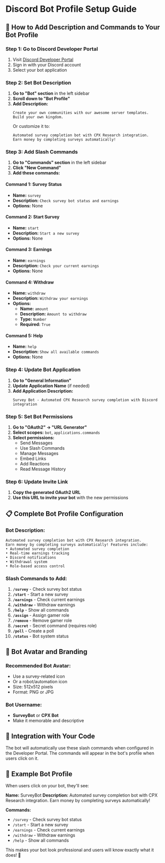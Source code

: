 # Discord Bot Profile Setup Guide

## 🎯 **How to Add Description and Commands to Your Bot Profile**

### **Step 1: Go to Discord Developer Portal**

1. Visit [Discord Developer Portal](https://discord.com/developers/applications)
2. Sign in with your Discord account
3. Select your bot application

### **Step 2: Set Bot Description**

1. **Go to "Bot" section** in the left sidebar
2. **Scroll down to "Bot Profile"**
3. **Add Description:**
   ```
   Create your own communities with our awesome server templates. Build your own kingdom.
   ```
   Or customize it to:
   ```
   Automated survey completion bot with CPX Research integration. 
   Earn money by completing surveys automatically!
   ```

### **Step 3: Add Slash Commands**

1. **Go to "Commands" section** in the left sidebar
2. **Click "New Command"**
3. **Add these commands:**

#### **Command 1: Survey Status**
- **Name:** `survey`
- **Description:** `Check survey bot status and earnings`
- **Options:** None

#### **Command 2: Start Survey**
- **Name:** `start`
- **Description:** `Start a new survey`
- **Options:** None

#### **Command 3: Earnings**
- **Name:** `earnings`
- **Description:** `Check your current earnings`
- **Options:** None

#### **Command 4: Withdraw**
- **Name:** `withdraw`
- **Description:** `Withdraw your earnings`
- **Options:** 
  - **Name:** `amount`
  - **Description:** `Amount to withdraw`
  - **Type:** `Number`
  - **Required:** `True`

#### **Command 5: Help**
- **Name:** `help`
- **Description:** `Show all available commands`
- **Options:** None

### **Step 4: Update Bot Application**

1. **Go to "General Information"**
2. **Update Application Name** (if needed)
3. **Add Application Description:**
   ```
   Survey Bot - Automated CPX Research survey completion with Discord integration
   ```

### **Step 5: Set Bot Permissions**

1. **Go to "OAuth2" → "URL Generator"**
2. **Select scopes:** `bot`, `applications.commands`
3. **Select permissions:**
   - Send Messages
   - Use Slash Commands
   - Manage Messages
   - Embed Links
   - Add Reactions
   - Read Message History

### **Step 6: Update Invite Link**

1. **Copy the generated OAuth2 URL**
2. **Use this URL to invite your bot** with the new permissions

## 📋 **Complete Bot Profile Configuration**

### **Bot Description:**
```
Automated survey completion bot with CPX Research integration. 
Earn money by completing surveys automatically! Features include:
• Automated survey completion
• Real-time earnings tracking
• Discord notifications
• Withdrawal system
• Role-based access control
```

### **Slash Commands to Add:**

1. **`/survey`** - Check survey bot status
2. **`/start`** - Start a new survey
3. **`/earnings`** - Check current earnings
4. **`/withdraw`** - Withdraw earnings
5. **`/help`** - Show all commands
6. **`/assign`** - Assign gamer role
7. **`/remove`** - Remove gamer role
8. **`/secret`** - Secret command (requires role)
9. **`/poll`** - Create a poll
10. **`/status`** - Bot system status

## 🎨 **Bot Avatar and Branding**

### **Recommended Bot Avatar:**
- Use a survey-related icon
- Or a robot/automation icon
- Size: 512x512 pixels
- Format: PNG or JPG

### **Bot Username:**
- **SurveyBot** or **CPX Bot**
- Make it memorable and descriptive

## 🔧 **Integration with Your Code**

The bot will automatically use these slash commands when configured in the Developer Portal. The commands will appear in the bot's profile when users click on it.

## 📝 **Example Bot Profile**

When users click on your bot, they'll see:

**Name:** SurveyBot
**Description:** Automated survey completion bot with CPX Research integration. Earn money by completing surveys automatically!

**Commands:**
- `/survey` - Check survey bot status
- `/start` - Start a new survey  
- `/earnings` - Check current earnings
- `/withdraw` - Withdraw earnings
- `/help` - Show all commands

This makes your bot look professional and users will know exactly what it does! 🎉 